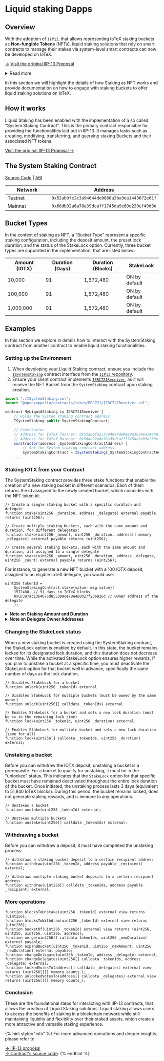 # Liquid staking Dapps

## Overview <a href="#overview" id="overview"></a>

With the adoption of `IIP13`, that allows representing IoTeX staking buckets as **Non-fungible Tokens** (NFTs), liquid staking solutions that rely on smart contracts to manage their stakes via system-level smart contracts can now be developed on IoTeX.

[ ->](https://github.com/iotexproject/iips/blob/master/iip-13.md) [Visit the original IIP-13 Proposal](https://github.com/iotexproject/iips/blob/master/iip-13.md)

<details>

<summary>Read more</summary>

Staking in the IoTeX blockchain was originally implemented as part of the protocol, which prevents direct interaction of smart contracts with staking functionalities. While `IIP12` addressed the the possibility of [accessing the full staking protocol](integrate-iotex-staking.md) from the Ethereum JSON API by means of a virtual contract, that one is not an actual EVM smart contract, and thus it is not visible and cannot be called by other smart contracts.

</details>

In this section we will highlight the details of how Staking as NFT works and provide documentation on how to engage with staking buckets to offer liquid staking solutions on IoTeX.

## How it works <a href="#how-it-works" id="how-it-works"></a>

Liquid Staking has been enabled with the implementation of a so called "System Staking Contract". This is the primary contract responsible for providing the functionalities laid out in IIP-13. It manages tasks such as creating, modifying, transferring, and querying staking Buckets and their associated NFT tokens.

[Visit the original IIP-13 Proposal ->](https://github.com/iotexproject/iips/blob/master/iip-13.md)

## The System Staking Contract <a href="#the-system-staking-contract" id="the-system-staking-contract"></a>

[Source Code](https://github.com/iotexproject/iip13-contracts/blob/main/src/SystemStaking.sol) | [ABI](https://github.com/iotexproject/iip13-contracts/blob/main/abi/SystemStaking.abi)

<table><thead><tr><th width="145">Network</th><th>Address</th></tr></thead><tbody><tr><td>Testnet</td><td><code>0x52ab0fe2c3a94644de0888a3ba9ea1443672e61f</code></td></tr><tr><td>Mainnet</td><td><code>0x68db92a6a78a39dcaff1745da9e89e230ef49d3d</code></td></tr></tbody></table>

## Bucket Types <a href="#bucket-types" id="bucket-types"></a>

In the context of staking as NFT, a "Bucket Type" represent a specific staking configuration, including the deposit amount, the preset lock duration, and the status of the StakeLock option. Currently, three bucket types are supported in the implementation, that are listed below:

| Amount (IOTX) | Duration (Days) | Duration (Blocks) | StakeLock     |
| ------------- | --------------- | ----------------- | ------------- |
| 10,000        | 91              | 1,572,480         | ON by default |
| 100,000       | 91              | 1,572,480         | ON by default |
| 1,000,000     | 91              | 1,572,480         | ON by default |

## Examples <a href="#examples" id="examples"></a>

In this section we explore in details how to interact with the SystemStaking contract from another contract to enable liquid staking functionalities.

### Setting up the Environment <a href="#setting-up-the-environment" id="setting-up-the-environment"></a>

1. When developing your Liquid Staking contract, ensure you include the [`ISystemStaking`](https://github.com/iotexproject/iip13-contracts/blob/main/src/ISystemStaking.sol) contract interface from the [`IIP13` repository](https://github.com/iotexproject/iip13-contracts).
2. Ensure your client contract implements [`IERC721Receiver`](https://github.com/OpenZeppelin/openzeppelin-contracts/blob/master/contracts/token/ERC721/IERC721Receiver.sol), as it will receive the NFT Bucket from the `SystemStaking` contract upon staking creation.

```javascript
import "./ISystemStaking.sol"; 
import "@openzeppelin/contracts/token/ERC721/IERC721Receiver.sol";

contract MyLiquidStaking is IERC721Receiver {
    // Holds the System staking contract address
    ISystemStaking public SystemStakingContract;

    // Constructor
    // Address for IoTeX Testnet: 0x52ab0fe2c3a94644de0888a3ba9ea1443672e61f
    // Address for IoTeX Mainnet: 0x68db92a6a78a39dcaff1745da9e89e230ef49d3d
    constructor(address _SystemStakingContractAddress) {
        // Set the System staking contract address
        SystemStakingContract = ISystemStaking(_SystemStakingContractAddress);
    ...
```

### Staking IOTX from your Contract <a href="#staking-iotx-from-your-contract" id="staking-iotx-from-your-contract"></a>

The SystemStaking contract provides three stake functions that enable the creation of a new staking bucket in different scenarios. Each of them returns the id assigned to the newly created bucket, which coincides with the NFT token id:

```solidity
// Create a single staking bucket with a specific duration and delegate
function stake(uint256 _duration, address _delegate) external payable returns (uint256);

// Create multiple staking buckets, each with the same amount and duration, for different delegates:
function stake(uint256 _amount, uint256 _duration, address[] memory _delegates) external payable returns (uint256);

// Create several staking buckets, each with the same amount and duration, all assigned to a single delegate
function stake(uint256 _amount, uint256 _duration, address _delegate, uint256 _count) external payable returns (uint256);
```

For instance, to generate a new NFT bucket with a 100 IOTX deposit, assigned to an eligible IoTeX delegate, you would use:

```solidity
uint256 tokenId = 
    SystemStakingContract.stake{value: msg.value}(
    1572480, // 91 days in IoTeX blocks
    0xCD397ac1364676d8553D9ce78e4B0d27f236926d // Owner address of the delegate
    );
```

<details>

<summary><strong>Note on Staking Amount and Duration</strong></summary>

When creating a new staking bucket, it's important to ensure that the chosen stake amount and duration match one of the combinations the `SystemStaking` contract supports, otherwise the action will revert. These combinations are called "Bucket Types". For the best user experience, consider fetching the list of all supported bucket types from your dApp frontend to guide users during the staking process.

To obtain the current list of bucket types, use the following methods from the `SystemStaking` contract:

Copy

```solidity
// Get the total number of bucket types
function numOfBucketTypes() external view returns (uint256);

// Retrieve the paginated list of supported bucket types
function bucketTypes(uint256 _offset, uint256 _size) external view returns (BucketType[] memory);
```

</details>

<details>

<summary><strong>Note on Delegate Owner Addresses</strong></summary>

When creating a new staking bucket or changing the delegate of an existing bucket, it's important to input the delegate's "owner address," also referred to as the delegate's "profile address." This address uniquely identifies each IoTeX delegate. Ensure that the addresses you utilize actually belong to delegates and that they are eligible (meaning their self-stake amount is at least 1.2M IOTX). Failing to do so will cause a contract action revert.

To facilitate this process in your frontend, leverage the IoTeX Staking virtual contract to access details regarding delegate names, addresses, and self-staking data. The relevant method is listed below, but for comprehensive details, please [refer to the IoTeX Staking Integration section ->](https://docs.iotex.io/the-iotex-stack/iotex-staking/iotex-staking-integration)

```solidity
function candidates(uint32 offset, uint32 limit) external view returns (IStaking.Candidate[] memory);
```

</details>

### Changing the StakeLock status <a href="#changing-the-stakelock-status" id="changing-the-stakelock-status"></a>

When a new staking bucket is created using the SystemStaking contract, the StakeLock option is enabled by default. In this state, the bucket remains locked for its designated lock duration, and this duration does not decrease over time. While the activated StakeLock option ensures higher rewards, if you plan to unstake a bucket at a specific time, you must deactivate the StakeLock option for that bucket well in advance, specifically the same number of days as the lock duration.

```solidity
// Disables StakeLock for a bucket
function unlock(uint256 _tokenId) external

// Disables StakeLock for multiple buckets (must be owned by the same owner)
function unlock(uint256[] calldata _tokenIds) external

// Enables StakeLock for a bucket and sets a new lock duration (must be >= to the remaining lock time)
function lock(uint256 _tokenId, uint256 _duration) external;

// Enables StakeLock for multiple bucket and sets a new lock duration (same for all)
function lock(uint256[] calldata _tokenIds, uint256 _duration) external;
```

### Unstaking a bucket <a href="#unstaking-a-bucket" id="unstaking-a-bucket"></a>

Before you can withdraw the IOTX deposit, unstaking a bucket is a prerequisite. For a bucket to qualify for unstaking, it must be in the "unlocked" status. This indicates that the `StakeLock` option for that specific bucket must have remained deactivated throughout the entire lock duration of the bucket. Once initiated, the unstaking process lasts 3 days (equivalent to 51,840 IoTeX blocks). During this period, the bucket remains locked, does not generate staking rewards, and is immune to any operations.

```solidity
// Unstakes a bucket
function unstake(uint256 _tokenId) external;

// Unstakes multiple buckets
function unstake(uint256[] calldata _tokenIds) external;
```

### Withdrawing a bucket <a href="#withdrawing-a-bucket" id="withdrawing-a-bucket"></a>

Before you can withdraw a deposit, it must have completed the unstaking process.

```solidity
// Withdraws a staking bucket deposit to a certain recipient address
function withdraw(uint256 _tokenId, address payable _recipient) external;

// Withdraws multiple staking bucket deposits to a certain recipient address
function withdraw(uint256[] calldata _tokenIds, address payable _recipient) external;
```

### More operations <a href="#more-operations" id="more-operations"></a>

```solidity
function blocksToUnstake(uint256 _tokenId) external view returns (uint256);
function blocksToWithdraw(uint256 _tokenId) external view returns (uint256);
function bucketOf(uint256 _tokenId) external view returns (uint256, uint256, uint256, uint256, address);
function merge(uint256[] calldata tokenIds, uint256 _newDuration) external payable;
function expandBucket(uint256 _tokenId, uint256 _newAmount, uint256 _newDuration) external payable;
function changeDelegate(uint256 _tokenId, address _delegate) external;
function changeDelegates(uint256[] calldata _tokenIds, address _delegate) external;
function lockedVotesTo(address[] calldata _delegates) external view returns (uint256[][] memory counts_);
function unlockedVotesTo(address[] calldata _delegates) external view returns (uint256[][] memory counts_);
```

### Conclusion <a href="#conclusion" id="conclusion"></a>

These are the foundational steps for interacting with IIP-13 contracts, that allows the creation of Liquid Staking solutions. Liquid staking allows users to access the benefits of staking in a blockchain network while still maintaining liquidity and flexibility over their staked assets, which create a more attractive and versatile staking experience.

{% hint style="info" %}
For more advanced operations and deeper insights, please refer to

[→ IIP-13 proposal](https://github.com/iotexproject/iips/blob/master/iip-13.md) \
[-> Contract's source code](https://github.com/iotexproject/iip13-contracts).
{% endhint %}

